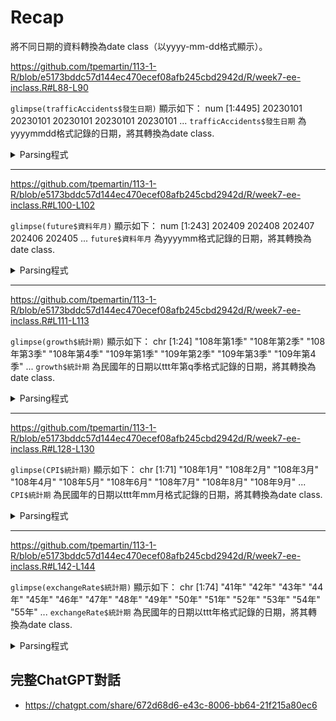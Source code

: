 # Recap

將不同日期的資料轉換為date class（以yyyy-mm-dd格式顯示）。


<https://github.com/tpemartin/113-1-R/blob/e5173bddc57d144ec470ecef08afb245cbd2942d/R/week7-ee-inclass.R#L88-L90>

`glimpse(trafficAccidents$發生日期)` 顯示如下： 
 num [1:4495] 20230101 20230101 20230101 20230101 20230101 ...
`trafficAccidents$發生日期` 為yyyymmdd格式記錄的日期，將其轉換為date class.

<details>
<summary>Parsing程式</summary>

<https://github.com/tpemartin/113-1-R/blob/e5173bddc57d144ec470ecef08afb245cbd2942d/R/week7-ee-inclass.R#L93-L94>

</details>

***

<https://github.com/tpemartin/113-1-R/blob/e5173bddc57d144ec470ecef08afb245cbd2942d/R/week7-ee-inclass.R#L100-L102>

`glimpse(future$資料年月)` 顯示如下：
 num [1:243] 202409 202408 202407 202406 202405 ...
`future$資料年月` 為yyyymm格式記錄的日期，將其轉換為date class.

<details>
<summary>Parsing程式</summary>

<https://github.com/tpemartin/113-1-R/blob/e5173bddc57d144ec470ecef08afb245cbd2942d/R/week7-ee-inclass.R#L104-L105>

</details>

***


<https://github.com/tpemartin/113-1-R/blob/e5173bddc57d144ec470ecef08afb245cbd2942d/R/week7-ee-inclass.R#L111-L113>

`glimpse(growth$統計期)` 顯示如下：
 chr [1:24] "108年第1季" "108年第2季" "108年第3季" "108年第4季" "109年第1季" "109年第2季" "109年第3季" "109年第4季" ...
`growth$統計期` 為民國年的日期以ttt年第q季格式記錄的日期，將其轉換為date class.

<details>
<summary>Parsing程式</summary>

<https://github.com/tpemartin/113-1-R/blob/e5173bddc57d144ec470ecef08afb245cbd2942d/R/week7-ee-inclass.R#L115-L120>

</details>

***


<https://github.com/tpemartin/113-1-R/blob/e5173bddc57d144ec470ecef08afb245cbd2942d/R/week7-ee-inclass.R#L128-L130>


`glimpse(CPI$統計期)` 顯示如下：
 chr [1:71] "108年1月" "108年2月" "108年3月" "108年4月" "108年5月" "108年6月" "108年7月" "108年8月" "108年9月" ...
`CPI$統計期` 為民國年的日期以ttt年mm月格式記錄的日期，將其轉換為date class.

<details>
<summary>Parsing程式</summary>

<https://github.com/tpemartin/113-1-R/blob/e5173bddc57d144ec470ecef08afb245cbd2942d/R/week7-ee-inclass.R#L132-L137>

</details>

***

<https://github.com/tpemartin/113-1-R/blob/e5173bddc57d144ec470ecef08afb245cbd2942d/R/week7-ee-inclass.R#L142-L144>

`glimpse(exchangeRate$統計期)` 顯示如下：
 chr [1:74] "41年" "42年" "43年" "44年" "45年" "46年" "47年" "48年" "49年" "50年" "51年" "52年" "53年" "54年" "55年" ...
`exchangeRate$統計期` 為民國年的日期以ttt年格式記錄的日期，將其轉換為date class.

<details>
<summary>Parsing程式</summary>

<https://github.com/tpemartin/113-1-R/blob/e5173bddc57d144ec470ecef08afb245cbd2942d/R/week7-ee-inclass.R#L146-L150>

</details>

## 完整ChatGPT對話

  - <https://chatgpt.com/share/672d68d6-e43c-8006-bb64-21f215a80ec6>